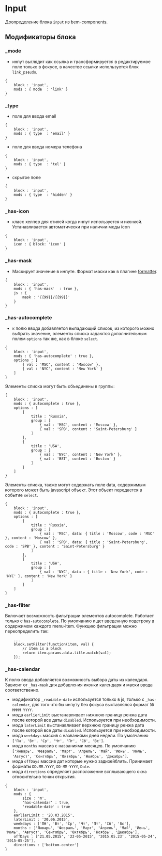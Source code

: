 # Input

Доопределение блока `input` из bem-components.

## Модификаторы блока

### _mode

- инпут выглядит как ссылка и трансформируется в редактируемое поле только в фокусе, в качестве ссылки используется
блок `link_pseudo`.

``` bemjson
{
    block : 'input',
    mods : { mode  : 'link' }
}
```

### _type

- поле для ввода email

``` bemjson
{
    block : 'input',
    mods : { type  : 'email' }
}
```

- поле для ввода номера телефона

``` bemjson
{
    block : 'input',
    mods : { type  : 'tel' }
}
```

- скрытое поле

``` bemjson
{
    block : 'input',
    mods : { type  : 'hidden' }
}
```

### _has-icon

- класс хелпер для стилей когда инпут используется и иконкой. Устанавливается автоматически при наличии моды icon

``` bemjson
{
    block : 'input',
    icon : { block: 'icon' }
}
```

### _has-mask

- Маскирует значение в инпуте. Формат маски как в плагине [formatter](https://github.com/firstopinion/formatter.js).

``` bemjson
{
    block : 'input',
    mods : { 'has-mask'  : true },
    js : {
        mask : '{{99}}/{{99}}'
    }
}
```

### _has-autocomplete

- к полю ввода добавляется выпадающий список, из которого можно выбрать значение, элементы списка задаются дополнительным полем `options` так же, как в блоке `select`.

```bemjson
{
    block : 'input',
    mods : { 'has-autocomplete' : true },
    options : [
        { val : 'MSC', content : 'Moscow' },
        { val : 'NYC', content : 'New York' }
    ]
}
```

Элементы списка могут быть объединены в группы:

```bemjson
{
    block : 'input',
    mods : { autocomplete : true },
    options : [
        {
            title : 'Russia',
            group : [
                { val : 'MSC', content : 'Moscow' },
                { val : 'SPB', content : 'Saint-Petersburg' }
            ]
        },
        {
            title : 'USA',
            group : [
                { val : 'NYC', content : 'New York' },
                { val : 'BST', content : 'Boston' }
            ]
        }
    ]
}
```

Элементы списка, также могут содержать поле data, содержимым которого может быть javascript объект. Этот объект передается в событие `select`.

```bemjson
{
    block : 'input',
    mods : { autocomplete : true },
    options : [
        {
            title : 'Russia',
            group : [
                { val : 'MSC', data: { title : 'Moscow', code : 'MSC' }, content : 'Moscow' },
                { val : 'SPB', data: { title : 'Saint-Petersburg', code : 'SPB' }, content : 'Saint-Petersburg' }
            ]
        },
        {
            title : 'USA',
            group : [
                { val : 'NYC', data : { title : 'New York', code : 'NYC' }, content : 'New York' }
            ]
        }
    ]
}
```

### _has-filter

Включает возможность фильтрации элементов autocomplete. Работает только с `has-autocomplete`. По умолчанию ищет введенную подстроку в содержимом каждого menu-item. Функцию фильтрации можно переопределить так:

```
    ...
    block.setFilter(function(item, val) {
        // item is a block
        return item.params.data.title.match(val);
    });
```

### _has-calendar

К полю ввода добавляется возможность выбора даты из календаря. 
Зависит от `_has-mask` для добавления иконки календаря и маски ввода соответственно.

- модификатор `_readable-date` используется только в js, только с `_has-calendar`, для того что бы инпуту без фокуса выставлялся формат `DD MMMM YYYY`.
- мода `earlierLimit` выстанавливает нижнюю границу ренжа дата после которой все даты `disabled`. Используется при необходимости.
- мода `laterLimit` выстанавливает верхнюю границу ренжа дата после которой все даты `disabled`. Используется при необходимости.
- мода `weekdays` массив с названиями дней недели. По умолчанию `['Пн', 'Вт', 'Ср', 'Чт', 'Пт', 'Сб', 'Вс']`.
- мода `months` массив с названиями месяцев. По умолчанию `['Январь', 'Февраль', 'Март', 'Апрель', 'Май', 'Июнь', 'Июль', 'Август', 'Сентябрь', 'Октябрь', 'Ноябрь', 'Декабрь']`.
- мода `offDays` массив дат которые нужно задизейблить. Принимает форматы `DD.MM.YYYY`, `DD-MM-YYYY`, `Date`.
- мода `directions` определяет расположение всплывающего окна относительно точки открытия.

```
{
    block : 'input',
    mods : {
        size : 'm',
        'has-calendar' : true,
        'readable-date' : true
    },
    earlierLimit : '20.03.2015',
    laterLimit : '20.06.2015',
    weekdays : ['ПН', 'Вт', 'Ср', 'Чт', 'Пт', 'Сб', 'Вс'],
    months : ['Январь', 'Февраль', 'Март', 'Апрель', 'Май', 'Июнь', 'Июль', 'Август', 'Сентябрь', 'Октябрь', 'Ноябрь', 'Декабрь'],
    offDays : ['21.05.2015', '22-05-2015', '2015.05.23', '2015-05-24', '2015-05-25'],
    directions : ['bottom-center']
}
```
